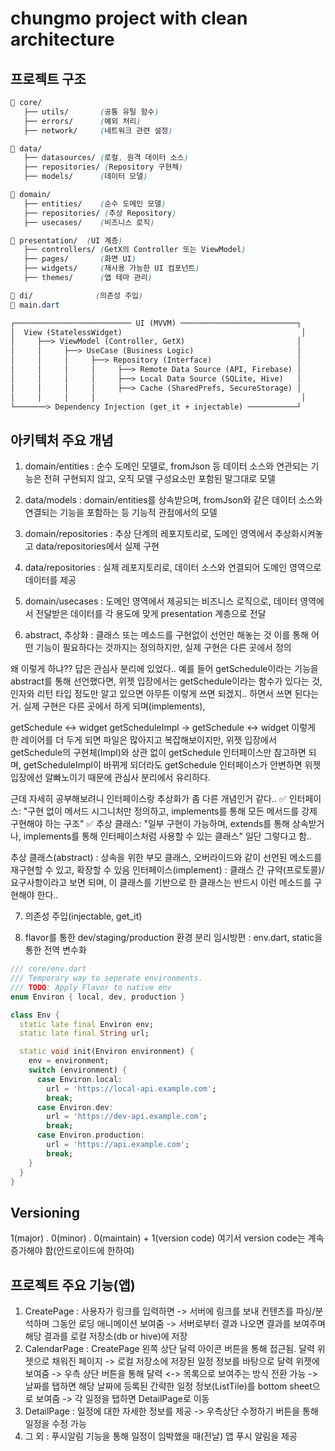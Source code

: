 # chungmo project with clean architecture

## 프로젝트 구조

```css
📂 core/
   ├── utils/       (공통 유틸 함수)
   ├── errors/      (예외 처리)
   ├── network/     (네트워크 관련 설정)

📂 data/  
   ├── datasources/ (로컬, 원격 데이터 소스)
   ├── repositories/ (Repository 구현체)
   ├── models/      (데이터 모델)

📂 domain/
   ├── entities/    (순수 도메인 모델)
   ├── repositories/ (추상 Repository)
   ├── usecases/    (비즈니스 로직)

📂 presentation/  (UI 계층)
   ├── controllers/ (GetX의 Controller 또는 ViewModel)
   ├── pages/       (화면 UI)
   ├── widgets/     (재사용 가능한 UI 컴포넌트)
   ├── themes/      (앱 테마 관리)

📂 di/              (의존성 주입)
📂 main.dart
```

```txt
┌────────────────────────── UI (MVVM) ──────────────────────────┐
│  View (StatelessWidget)                                        │
│     ├──> ViewModel (Controller, GetX)                         │
│     │     ├──> UseCase (Business Logic)                       │
│     │     │     ├──> Repository (Interface)                   │
│     │     │     │     ├──> Remote Data Source (API, Firebase) │
│     │     │     │     ├──> Local Data Source (SQLite, Hive)   │
│     │     │     │     ├──> Cache (SharedPrefs, SecureStorage) │
│     │     │     │                                              │
└───────> Dependency Injection (get_it + injectable) ───────────┘
```

## 아키텍처 주요 개념

1. domain/entities : 순수 도메인 모델로, fromJson 등 데이터 소스와 연관되는 기능은 전혀 구현되지 않고, 오직 모델 구성요소만 포함된 말그대로 모델
2. data/models : domain/entities를 상속받으며, fromJson와 같은 데이터 소스와 연결되는 기능을 포함하는 등 기능적 관점에서의 모델
3. domain/repositories : 추상 단계의 레포지토리로, 도메인 영역에서 추상화시켜놓고 data/repositories에서 실제 구현
4. data/repositories : 실제 레포지토리로, 데이터 소스와 연결되어 도메인 영역으로 데이터를 제공
5. domain/usecases : 도메인 영역에서 제공되는 비즈니스 로직으로, 데이터 영역에서 전달받은 데이터를 각 용도에 맞게 presentation 계층으로 전달

6. abstract, 추상화 : 클래스 또는 메소드를 구현없이 선언만 해놓는 것
이를 통해 어떤 기능이 필요하다는 것까지는 정의하지만, 실제 구현은 다른 곳에서 정의

왜 이렇게 하냐?? 답은 관심사 분리에 있었다..
예를 들어 getSchedule이라는 기능을 abstract를 통해 선언했다면,
위젯 입장에서는 getSchedule이라는 함수가 있다는 것, 인자와 리턴 타입 정도만 알고 있으면 아무튼 이렇게 쓰면 되겠지.. 하면서 쓰면 된다는거.
실제 구현은 다른 곳에서 하게 되며(implements),

getSchedule <-> widget
getScheduleImpl -> getSchedule <-> widget
이렇게 한 레이어를 더 두게 되면 파일은 많아지고 복잡해보이지만,
위젯 입장에서 getSchedule의 구현체(Impl)와 상관 없이 getSchedule 인터페이스만 참고하면 되며,
getScheduleImpl이 바뀌게 되더라도 getSchedule 인터페이스가 안변하면 위젯 입장에선 알빠노이기 때문에 관심사 분리에서 유리하다.

근데 자세히 공부해보려니 인터페이스랑 추상화가 좀 다른 개념인거 같다..
✅ 인터페이스: "구현 없이 메서드 시그니처만 정의하고, implements를 통해 모든 메서드를 강제 구현해야 하는 구조"
✅ 추상 클래스: "일부 구현이 가능하며, extends를 통해 상속받거나, implements를 통해 인터페이스처럼 사용할 수 있는 클래스"
일단 그렇다고 함.. 

추상 클래스(abstract) : 상속을 위한 부모 클래스, 오버라이드와 같이 선언된 메소드를 재구현할 수 있고, 확장할 수 있음
인터페이스(implement) : 클래스 간 규약(프로토콜)/요구사항이라고 보면 되며, 이 클래스를 기반으로 한 클래스는 반드시 이런 메소드를 구현해야 한다..

7. 의존성 주입(injectable, get_it)

8. flavor를 통한 dev/staging/production 환경 분리
임시방편 : env.dart, static을 통한 전역 변수화
```dart
/// core/env.dart
/// Temporary way to seperate environments.
/// TODO: Apply Flavor to native env
enum Environ { local, dev, production }

class Env {
  static late final Environ env;
  static late final String url;

  static void init(Environ environment) {
    env = environment;
    switch (environment) {
      case Environ.local:
        url = 'https://local-api.example.com';
        break;
      case Environ.dev:
        url = 'https://dev-api.example.com';
        break;
      case Environ.production:
        url = 'https://api.example.com';
        break;
    }
  }
}
```

## Versioning

1(major) . 0(minor) . 0(maintain) + 1(version code)
여기서 version code는 계속 증가해야 함(안드로이드에 한하여)

## 프로젝트 주요 기능(앱)

1) CreatePage : 사용자가 링크를 입력하면 -> 서버에 링크를 보내 컨텐츠를 파싱/분석하며 그동안 로딩 애니메이션 보여줌 -> 서버로부터 결과 나오면 결과를 보여주며 해당 결과를 로컬 저장소(db or hive)에 저장
2) CalendarPage : CreatePage 왼쪽 상단 달력 아이콘 버튼을 통해 접근됨.
달력 위젯으로 채워진 페이지 -> 로컬 저장소에 저장된 일정 정보를 바탕으로 달력 위젯에 보여줌 -> 우측 상단 버튼을 통해 달력 <-> 목록으로 보여주는 방식 전환 가능 -> 날짜를 탭하면 해당 날짜에 등록된 간략한 일정 정보(ListTile)를 bottom sheet으로 보여줌 -> 각 일정을 탭하면 DetailPage로 이동
3) DetailPage : 일정에 대한 자세한 정보를 제공 -> 우측상단 수정하기 버튼을 통해 일정을 수정 가능
4) 그 외 : 푸시알림 기능을 통해 일정이 임박했을 때(전날) 앱 푸시 알림을 제공

